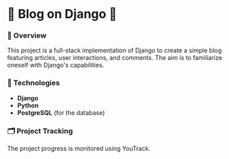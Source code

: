 # 🌈 Blog on Django 🌈

### 🚀 Overview
This project is a full-stack implementation of Django to create a simple blog featuring articles, user interactions, and comments. The aim is to familiarize oneself with Django's capabilities.

### 🔧 Technologies
- **Django**
- **Python**
- **PostgreSQL** (for the database)
  
### 🗂 Project Tracking
The project progress is monitored using YouTrack.
